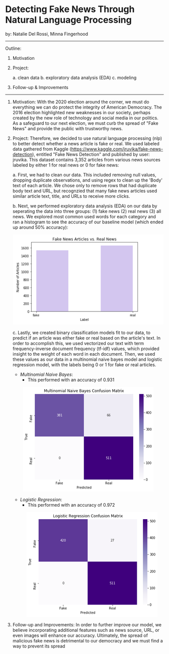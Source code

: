 # Detecting Fake News Through Natural Language Processing
by: Natalie Del Rossi, Minna Fingerhood

-----------------------------------
Outline: 
1. Motivation
2. Project:

    a. clean data
    b. exploratory data analysis (EDA)
    c. modeling 
3. Follow-up & Improvements

--------------------------------------------

1. Motivation: With the 2020 election around the corner, we must do everything we can do protect the integrity of American Democracy. The 2016 election highlighted new weaknesses in our society, perhaps created by the new role of technology and social media in our politics. As a safeguard to our next election, we must curb the spread of "Fake News" and provide the public with trustworthy news. 

2. Project: Therefore, we decided to use natural language processing (nlp) to better detect whether a news article is fake or real. We used labeled data gathered from Kaggle (https://www.kaggle.com/jruvika/fake-news-detection), entitled "Fake News Detection" and published by user: jruvika. This dataset contains 3,352 articles from various news sources labeled by either 1 for real news or 0 for fake news:

    a. First, we had to clean our data. This included removing null values, dropping duplicate observations, and using regex to clean up the 'Body' text of each article. We chose only to remove rows that had duplicate body text and URL, but recognzied that many fake news articles used similar article text, title, and URLs to receive more clicks. 
    
    b. Next, we performed exploratory data analysis (EDA) on our data by seperating the data into three groups:
        (1) fake news
        (2) real news
        (3) all news. 
    We explored most common used words for each category and ran a histogram to see the accuracy of our baseline model (which ended up around 50% accuracy): 
    
    <p align="center">
        <img src="images/distplot.png">
    </p> 
    
   c. Lastly, we created binary classification models fit to our data, to predict if an article was either fake or real based on the article's text. In order to accomplish this, we used vectorized our text with term frequency-inverse document frequency (tf-idf) values, which provided insight to the weight of each word in each document. Then, we used these values as our data in a multinomial naive bayes model and logistic regression model, with the labels being 0 or 1 for fake or real articles.
   
   - *Multinomial Naive Bayes*:
        -  This performed with an accuracy of 0.931
    <p align="center">
        <img src="images/nbcf.png">
    </p> 
    
    - *Logistic Regression*:
        -  This performed with an accuracy of 0.972
        <p align="center">
            <img src="images/lrcf.png">
        </p> 
        
   
3. Follow-up and Improvements: In order to further improve our model, we believe incorporating additional features such as news source, URL, or even images will enhance our accuracy. Ultimately, the spread of malicious fake news is detrimental to our democracy and we must find a way to prevent its spread
   
   
   
   
   
   
   
   
   
   


